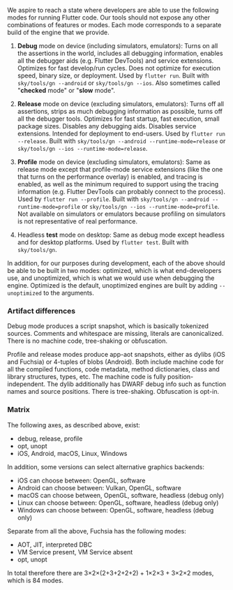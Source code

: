 We aspire to reach a state where developers are able to use the following modes for running Flutter code. Our tools should not expose any other combinations of features or modes. Each mode corresponds to a separate build of the engine that we provide.

1. **Debug** mode on device (including simulators, emulators): Turns on all the assertions in the world, includes all debugging information, enables all the debugger aids (e.g. Flutter DevTools) and service extensions. Optimizes for fast develop/run cycles. Does not optimize for execution speed, binary size, or deployment. Used by `flutter run`. Built with `sky/tools/gn --android` or `sky/tools/gn --ios`. Also sometimes called "**checked** mode" or "**slow** mode".

2. **Release** mode on device (excluding simulators, emulators): Turns off all assertions, strips as much debugging information as possible, turns off all the debugger tools. Optimizes for fast startup, fast execution, small package sizes. Disables any debugging aids. Disables service extensions. Intended for deployment to end-users. Used by `flutter run --release`. Built with `sky/tools/gn --android --runtime-mode=release` or `sky/tools/gn --ios --runtime-mode=release`.

3. **Profile** mode on device (excluding simulators, emulators): Same as release mode except that profile-mode service extensions (like the one that turns on the performance overlay) is enabled, and tracing is enabled, as well as the minimum required to support using the tracing information (e.g. Flutter DevTools can probably connect to the process). Used by `flutter run --profile`. Built with `sky/tools/gn --android --runtime-mode=profile` or `sky/tools/gn --ios --runtime-mode=profile`. Not available on simulators or emulators because profiling on simulators is not representative of real performance.

4. Headless **test** mode on desktop: Same as debug mode except headless and for desktop platforms. Used by `flutter test`. Built with `sky/tools/gn`.

In addition, for our purposes during development, each of the above should be able to be built in two modes: optimized, which is what end-developers use, and unoptimized, which is what we would use when debugging the engine. Optimized is the default, unoptimized engines are built by adding `--unoptimized` to the arguments.

### Artifact differences

Debug mode produces a script snapshot, which is basically tokenized sources. Comments and whitespace are missing, literals are canonicalized. There is no machine code, tree-shaking or obfuscation.

Profile and release modes produce app-aot snapshots, either as dylibs (iOS and Fuchsia) or 4-tuples of blobs (Android). Both include machine code for all the compiled functions, code metadata, method dictionaries, class and library structures, types, etc. The machine code is fully position-independent. The dylib additionally has DWARF debug info such as function names and source positions. There is tree-shaking. Obfuscation is opt-in.

### Matrix

The following axes, as described above, exist:

- debug, release, profile
- opt, unopt
- iOS, Android, macOS, Linux, Windows

In addition, some versions can select alternative graphics backends:

- iOS can choose between: OpenGL, software
- Android can choose between: Vulkan, OpenGL, software
- macOS can choose between, OpenGL, software, headless (debug only)
- Linux can choose between: OpenGL, software, headless (debug only)
- Windows can choose between: OpenGL, software, headless (debug only)

Separate from all the above, Fuchsia has the following modes:

- AOT, JIT, interpreted DBC
- VM Service present, VM Service absent
- opt, unopt

In total therefore there are 3&times;2&times;(2+3+2+2+2) + 1&times;2&times;3 + 3&times;2&times;2 modes, which is 84 modes.
